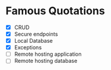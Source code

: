 # Famous Quotations

- [x] CRUD
- [x] Secure endpoints
- [x] Local Database
- [x] Exceptions
- [ ] Remote hosting application
- [ ] Remote hosting database
